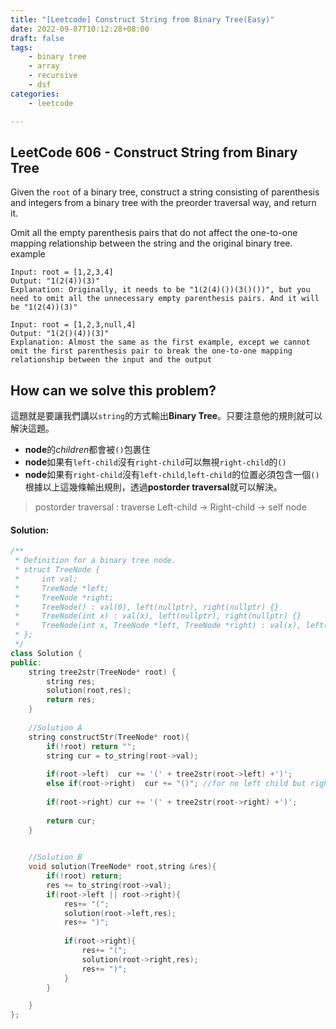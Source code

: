 ```yaml
---
title: "[Leetcode] Construct String from Binary Tree(Easy)"
date: 2022-09-07T10:12:28+08:00
draft: false
tags:
    - binary tree
    - array
    - recursive
    - dsf
categories:
    - leetcode

---
```


## LeetCode 606 - Construct String from Binary Tree
Given the `root` of a binary tree, construct a string consisting of parenthesis and integers from a binary tree with the preorder traversal way, and return it.

Omit all the empty parenthesis pairs that do not affect the one-to-one mapping relationship between the string and the original binary tree.
example
```
Input: root = [1,2,3,4]
Output: "1(2(4))(3)"
Explanation: Originally, it needs to be "1(2(4)())(3()())", but you need to omit all the unnecessary empty parenthesis pairs. And it will be "1(2(4))(3)"
```

```
Input: root = [1,2,3,null,4]
Output: "1(2()(4))(3)"
Explanation: Almost the same as the first example, except we cannot omit the first parenthesis pair to break the one-to-one mapping relationship between the input and the output
```

## How can we solve this problem?
這題就是要讓我們講以`string`的方式輸出**Binary Tree**。只要注意他的規則就可以解決這題。  
* **node**的*children*都會被`()`包裹住
* **node**如果有`left-child`沒有`right-child`可以無視`right-child`的`()`  
* **node**如果有`right-child`沒有`left-child`,`left-child`的位置必須包含一個`()`  
根據以上這幾條輸出規則，透過**postorder traversal**就可以解決。
> postorder traversal : traverse Left-child -> Right-child -> self node

#### Solution:
```c++
/**
 * Definition for a binary tree node.
 * struct TreeNode {
 *     int val;
 *     TreeNode *left;
 *     TreeNode *right;
 *     TreeNode() : val(0), left(nullptr), right(nullptr) {}
 *     TreeNode(int x) : val(x), left(nullptr), right(nullptr) {}
 *     TreeNode(int x, TreeNode *left, TreeNode *right) : val(x), left(left), right(right) {}
 * };
 */
class Solution {
public:
    string tree2str(TreeNode* root) {
        string res;
        solution(root,res);
        return res;
    }
    
    //Solution A
    string constructStr(TreeNode* root){
        if(!root) return "";
        string cur = to_string(root->val);
        
        if(root->left)  cur += '(' + tree2str(root->left) +')';
        else if(root->right)  cur += "()"; //for no left child but right child case
        
        if(root->right) cur += '(' + tree2str(root->right) +')';
        
        return cur;
    }
    

    //Solution B
    void solution(TreeNode* root,string &res){
        if(!root) return;
        res += to_string(root->val);
        if(root->left || root->right){
            res+= "(";
            solution(root->left,res);
            res+= ")";
            
            if(root->right){
                res+= "(";
                solution(root->right,res);
                res+= ")";
            }
        }

    }
};
```



